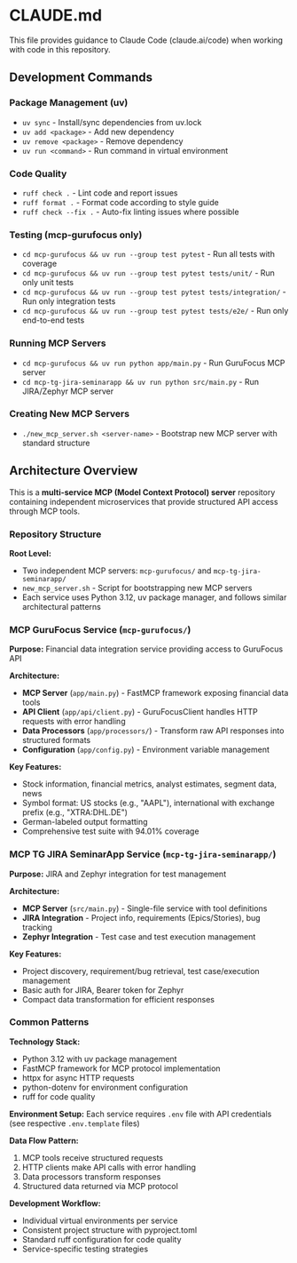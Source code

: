 # CLAUDE.md

This file provides guidance to Claude Code (claude.ai/code) when working with code in this repository.

## Development Commands

### Package Management (uv)
- `uv sync` - Install/sync dependencies from uv.lock
- `uv add <package>` - Add new dependency  
- `uv remove <package>` - Remove dependency
- `uv run <command>` - Run command in virtual environment

### Code Quality
- `ruff check .` - Lint code and report issues
- `ruff format .` - Format code according to style guide
- `ruff check --fix .` - Auto-fix linting issues where possible

### Testing (mcp-gurufocus only)
- `cd mcp-gurufocus && uv run --group test pytest` - Run all tests with coverage
- `cd mcp-gurufocus && uv run --group test pytest tests/unit/` - Run only unit tests
- `cd mcp-gurufocus && uv run --group test pytest tests/integration/` - Run only integration tests
- `cd mcp-gurufocus && uv run --group test pytest tests/e2e/` - Run only end-to-end tests

### Running MCP Servers
- `cd mcp-gurufocus && uv run python app/main.py` - Run GuruFocus MCP server
- `cd mcp-tg-jira-seminarapp && uv run python src/main.py` - Run JIRA/Zephyr MCP server

### Creating New MCP Servers
- `./new_mcp_server.sh <server-name>` - Bootstrap new MCP server with standard structure

## Architecture Overview

This is a **multi-service MCP (Model Context Protocol) server** repository containing independent microservices that provide structured API access through MCP tools.

### Repository Structure

**Root Level:**
- Two independent MCP servers: `mcp-gurufocus/` and `mcp-tg-jira-seminarapp/`
- `new_mcp_server.sh` - Script for bootstrapping new MCP servers
- Each service uses Python 3.12, uv package manager, and follows similar architectural patterns

### MCP GuruFocus Service (`mcp-gurufocus/`)

**Purpose:** Financial data integration service providing access to GuruFocus API

**Architecture:**
- **MCP Server** (`app/main.py`) - FastMCP framework exposing financial data tools
- **API Client** (`app/api/client.py`) - GuruFocusClient handles HTTP requests with error handling
- **Data Processors** (`app/processors/`) - Transform raw API responses into structured formats
- **Configuration** (`app/config.py`) - Environment variable management

**Key Features:**
- Stock information, financial metrics, analyst estimates, segment data, news
- Symbol format: US stocks (e.g., "AAPL"), international with exchange prefix (e.g., "XTRA:DHL.DE")
- German-labeled output formatting
- Comprehensive test suite with 94.01% coverage

### MCP TG JIRA SeminarApp Service (`mcp-tg-jira-seminarapp/`)

**Purpose:** JIRA and Zephyr integration for test management

**Architecture:**
- **MCP Server** (`src/main.py`) - Single-file service with tool definitions
- **JIRA Integration** - Project info, requirements (Epics/Stories), bug tracking
- **Zephyr Integration** - Test case and test execution management

**Key Features:**
- Project discovery, requirement/bug retrieval, test case/execution management
- Basic auth for JIRA, Bearer token for Zephyr
- Compact data transformation for efficient responses

### Common Patterns

**Technology Stack:**
- Python 3.12 with uv package management
- FastMCP framework for MCP protocol implementation
- httpx for async HTTP requests
- python-dotenv for environment configuration
- ruff for code quality

**Environment Setup:**
Each service requires `.env` file with API credentials (see respective `.env.template` files)

**Data Flow Pattern:**
1. MCP tools receive structured requests
2. HTTP clients make API calls with error handling
3. Data processors transform responses
4. Structured data returned via MCP protocol

**Development Workflow:**
- Individual virtual environments per service
- Consistent project structure with pyproject.toml
- Standard ruff configuration for code quality
- Service-specific testing strategies